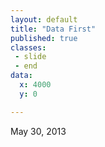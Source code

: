 ```yaml
---
layout: default
title: "Data First"
published: true
classes:
 - slide
 - end
data:
  x: 4000
  y: 0

---
```


<div class="published">May 30, 2013</div>